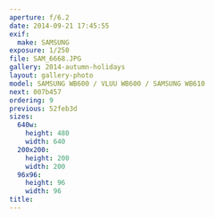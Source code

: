 ```yaml
---
aperture: f/6.2
date: 2014-09-21 17:45:55
exif:
  make: SAMSUNG
exposure: 1/250
file: SAM_6668.JPG
gallery: 2014-autumn-holidays
layout: gallery-photo
model: SAMSUNG WB600 / VLUU WB600 / SAMSUNG WB610
next: 007b457
ordering: 9
previous: 52feb3d
sizes:
  640w:
    height: 480
    width: 640
  200x200:
    height: 200
    width: 200
  96x96:
    height: 96
    width: 96
title: 
---
```

